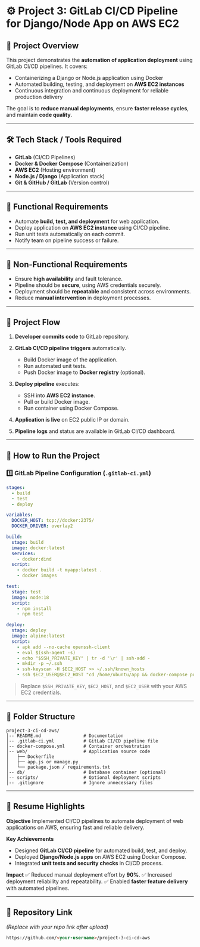 # ⚙️ Project 3: GitLab CI/CD Pipeline for Django/Node App on AWS EC2

## 📌 Project Overview

This project demonstrates the **automation of application deployment** using GitLab CI/CD pipelines.
It covers:

* Containerizing a Django or Node.js application using Docker
* Automated building, testing, and deployment on **AWS EC2 instances**
* Continuous integration and continuous deployment for reliable production delivery

The goal is to **reduce manual deployments**, ensure **faster release cycles**, and maintain **code quality**.

---

## 🛠️ Tech Stack / Tools Required

* **GitLab** (CI/CD Pipelines)
* **Docker & Docker Compose** (Containerization)
* **AWS EC2** (Hosting environment)
* **Node.js / Django** (Application stack)
* **Git & GitHub / GitLab** (Version control)

---

## 📂 Functional Requirements

* Automate **build, test, and deployment** for web application.
* Deploy application on **AWS EC2 instance** using CI/CD pipeline.
* Run unit tests automatically on each commit.
* Notify team on pipeline success or failure.

---

## 📂 Non-Functional Requirements

* Ensure **high availability** and fault tolerance.
* Pipeline should be **secure**, using AWS credentials securely.
* Deployment should be **repeatable** and consistent across environments.
* Reduce **manual intervention** in deployment processes.

---

## 🔄 Project Flow

1. **Developer commits code** to GitLab repository.
2. **GitLab CI/CD pipeline triggers** automatically.

   * Build Docker image of the application.
   * Run automated unit tests.
   * Push Docker image to **Docker registry** (optional).
3. **Deploy pipeline** executes:

   * SSH into **AWS EC2 instance**.
   * Pull or build Docker image.
   * Run container using Docker Compose.
4. **Application is live** on EC2 public IP or domain.
5. **Pipeline logs** and status are available in GitLab CI/CD dashboard.

---

## 🚀 How to Run the Project

### 1️⃣ GitLab Pipeline Configuration (`.gitlab-ci.yml`)

```yaml
stages:
  - build
  - test
  - deploy

variables:
  DOCKER_HOST: tcp://docker:2375/
  DOCKER_DRIVER: overlay2

build:
  stage: build
  image: docker:latest
  services:
    - docker:dind
  script:
    - docker build -t myapp:latest .
    - docker images

test:
  stage: test
  image: node:18
  script:
    - npm install
    - npm test

deploy:
  stage: deploy
  image: alpine:latest
  script:
    - apk add --no-cache openssh-client
    - eval $(ssh-agent -s)
    - echo "$SSH_PRIVATE_KEY" | tr -d '\r' | ssh-add -
    - mkdir -p ~/.ssh
    - ssh-keyscan -H $EC2_HOST >> ~/.ssh/known_hosts
    - ssh $EC2_USER@$EC2_HOST "cd /home/ubuntu/app && docker-compose pull && docker-compose up -d --build"
```

> Replace `$SSH_PRIVATE_KEY`, `$EC2_HOST`, and `$EC2_USER` with your AWS EC2 credentials.

---

## 📖 Folder Structure

```
project-3-ci-cd-aws/
│-- README.md                # Documentation
│-- .gitlab-ci.yml           # GitLab CI/CD pipeline file
│-- docker-compose.yml       # Container orchestration
│-- web/                     # Application source code
│   ├── Dockerfile
│   ├── app.js or manage.py
│   └── package.json / requirements.txt
│-- db/                      # Database container (optional)
│-- scripts/                 # Optional deployment scripts
│-- .gitignore               # Ignore unnecessary files
```

---

## 📝 Resume Highlights

**Objective**
Implemented CI/CD pipelines to automate deployment of web applications on AWS, ensuring fast and reliable delivery.

**Key Achievements**

* Designed **GitLab CI/CD pipeline** for automated build, test, and deploy.
* Deployed **Django/Node.js apps** on AWS EC2 using Docker Compose.
* Integrated **unit tests and security checks** in CI/CD process.

**Impact**
✅ Reduced manual deployment effort by **90%**.
✅ Increased deployment reliability and repeatability.
✅ Enabled **faster feature delivery** with automated pipelines.

---

## 🔗 Repository Link

*(Replace with your repo link after upload)*

```md
https://github.com/<your-username>/project-3-ci-cd-aws
```


